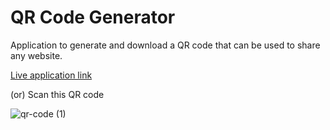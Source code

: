 # QR Code Generator

Application to generate and download a QR code that can be used to share any website.

[Live application link](https://sneha-kv.github.io/QRCode-generator/) 

(or) Scan this QR code

![qr-code (1)](https://user-images.githubusercontent.com/62788140/188510758-cb44c200-87d6-4d72-8514-9478922b3474.png)
